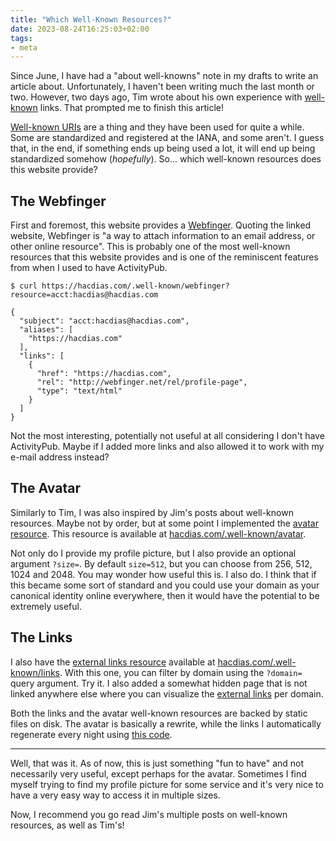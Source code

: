 ```yaml
---
title: "Which Well-Known Resources?"
date: 2023-08-24T16:25:03+02:00
tags:
- meta
---
```


Since June, I have had a "about well-knowns" note in my drafts to write an article about. Unfortunately, I haven't been writing much the last month or two. However, two days ago, Tim wrote about his own experience with [well-known](https://timharek.no/blog/i-added-well-known-urls-to-my-website) links. That prompted me to finish this article!

<!--more-->

[Well-known URIs](https://en.wikipedia.org/wiki/Well-known_URI) are a thing and they have been used for quite a while. Some are standardized and registered at the IANA, and some aren't. I guess that, in the end, if something ends up being used a lot, it will end up being standardized somehow (*hopefully*). So... which well-known resources does this website provide?

## The Webfinger

First and foremost, this website provides a [Webfinger](https://webfinger.net/). Quoting the linked website, Webfinger is "a way to attach information to an email address, or other online resource". This is probably one of the most well-known resources that this website provides and is one of the reminiscent features from when I used to have ActivityPub.

```console
$ curl https://hacdias.com/.well-known/webfinger?resource=acct:hacdias@hacdias.com

{
  "subject": "acct:hacdias@hacdias.com",
  "aliases": [
    "https://hacdias.com"
  ],
  "links": [
    {
      "href": "https://hacdias.com",
      "rel": "http://webfinger.net/rel/profile-page",
      "type": "text/html"
    }
  ]
}
```

Not the most interesting, potentially not useful at all considering I don't have ActivityPub. Maybe if I added more links and also allowed it to work with my e-mail address instead?

## The Avatar

Similarly to Tim, I was also inspired by Jim's posts about well-known resources. Maybe not by order, but at some point I implemented the [avatar resource](https://blog.jim-nielsen.com/2023/well-known-avatar/). This resource is available at [hacdias.com/.well-known/avatar](/.well-known/avatar).

Not only do I provide my profile picture, but I also provide an optional argument `?size=`. By default `size=512`, but you can choose from 256, 512, 1024 and 2048. You may wonder how useful this is. I also do. I think that if this became some sort of standard and you could use your domain as your canonical identity online everywhere, then it would have the potential to be extremely useful.

## The Links

I also have the [external links resource](https://blog.jim-nielsen.com/2022/well-known-links-resource/) available at [hacdias.com/.well-known/links](/.well-known/links). With this one, you can filter by domain using the `?domain=` query argument. Try it. I also added a somewhat hidden page that is not linked anywhere else where you can visualize the [external links](/about/external-links/) per domain.

Both the links and the avatar well-known resources are backed by static files on disk. The avatar is basically a rewrite, while the links I automatically regenerate every night using [this code](https://github.com/hacdias/eagle/blob/47bb9a2201f08c729d26ca3e7cb6d05bcbb8f418/core/links.go).

---

Well, that was it. As of now, this is just something "fun to have" and not necessarily very useful, except perhaps for the avatar. Sometimes I find myself trying to find my profile picture for some service and it's very nice to have a very easy way to access it in multiple sizes.

Now, I recommend you go read Jim's multiple posts on well-known resources, as well as Tim's!
